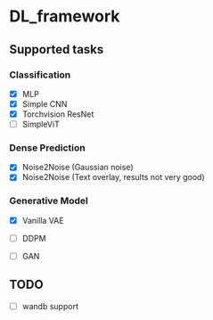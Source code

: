 # DL_framework

## Supported tasks
### Classification
- [x] MLP
- [x] Simple CNN
- [x] Torchvision ResNet
- [ ] SimpleViT

### Dense Prediction
- [x] Noise2Noise (Gaussian noise)
- [x] Noise2Noise (Text overlay, results not very good)

### Generative Model
- [x] Vanilla VAE
- [ ] DDPM
- [ ] GAN


## TODO
- [ ] wandb support